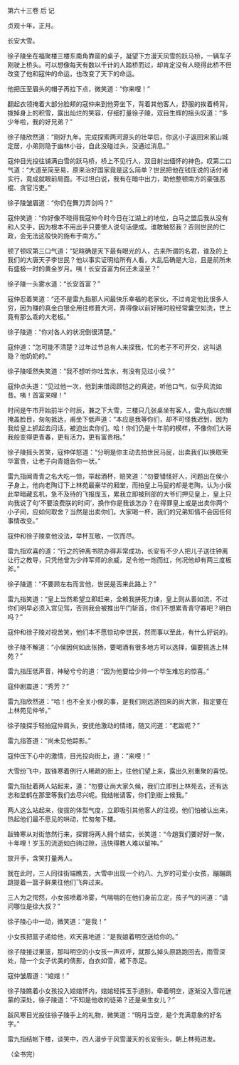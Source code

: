 第六十三卷 后 记 

贞观十年，正月。

长安大雪。

徐子陵坐在福聚楼三楼东南角靠窗的桌子，凝望下方漫天风雪的跃马桥，一辆车子刚驶上桥头。可以想像每天有数以千计的人踏桥而过，却肯定没有人晓得此桥不但改变了他和寇仲的命运，也改变了天下的命运。

他把压至眉头的帽子再拉下点，微笑道：“你来哩！”

翻起衣领掩着大部分脸颊的寇仲来到他旁坐下，背着其他客人，舒服的挨着椅背，拨掉身上的积雪，露出灿烂的笑容，仔细打量徐子陵，双目生辉的摇头叹道：“多少年啦，我的好兄弟？”

徐子陵欣然道：“刚好九年。完成探索两河源头的壮举后，你这小子返回宋家山城定居，小弟则隐于幽林小谷，自此没碰过头，没通过消息。”

寇仲目光投往铺满白雪的跃马桥，桥上不见行人，双目射出缅怀的神色，叹第二口气道：“大道至简至易，原来治好国家竟是这么简单？世民把他在钱庄说的话付诸实行，竟成就眼前局面。不过坦白说，我有在暗中出力，助他整顿南方的豪强恶棍、贪官污吏。”

徐子陵皱眉道：“你仍在舞刀弄剑吗？”

寇仲笑道：“你好像不晓得我寇仲今时今日在江湖上的地位，白马之盟后我从没有和人交手，因为根本不用出手只要使人说句话便成。谁敢触怒我？否则世民的仁政，会无法这般快的施布于南方。”

顿了顿叹第三口气道：“妃暄确是天下最有眼光的人，古来所谓的名君，谁及的上我们的大唐天子李世民？他以事实证明给所有人看，大乱后确是大治，且是前所未有盛极一时的黄金岁月。咦！长安首富为何还未滚至？”

徐子陵一头雾水道：“长安首富？”

寇仲忍着笑道：“还不是雷九指那人间最快乐幸福的老家伙，不过肯定他比很多人穷，因为赚的真金白银全用往修葺大河，弄得像以前好赌时般经常囊空如洗，世上竟有那么乖的大老板。”

徐子陵道：“你对各人的状况倒很清楚。”

寇仲道：“怎可能不清楚？过年过节总有人来探我，忙的老子不可开交，这叫退隐？他奶奶的。”

徐子陵哑然失笑道：“我不想听你吐苦水，有没有见过小侯？”

寇仲点头道：“见过他一次，他到来借阅顾恺之的真迹，听他口气，似乎风流如昔。咦！首富来哩！”

时间是午市开始前半个时辰，兼之下大雪，三楼只几张桌坐有客人，雷九指以衣帽掩盖脸目，匆匆抵达，甫坐下低声道：“本应是我等你们，却不可怪我迟到，因为我给皇上抓起去问话，被迫出卖你们。哈！你们仍是十年前的模样，不像你们大哥我般变得更青春，更有活力，更有富贵相。”

徐子陵摇头苦笑，寇仲佯怒道：“分明是你主动去拍世民马屁，出卖我们以换取荣华富贵，让老子向青姐告你一状。”

雷九指闻青青之名大吃一惊，举起酒杯，赔笑道：“勿要错怪好人，问题出在侯小子身上，他向老陶订下上林苑最豪华的厢堂，而拍皇上马屁的却是老陶，认为小侯此举暗藏玄机，急不及待的飞报庞玉，累我立即被刑部的大爷们押见皇上，皇上只向我说了句‘不要浪费朕的时间’，换作你是我该怎办？在得罪皇上或是出卖你两个小子间，应如何取舍？当然是出卖你们。大家喝一杯，我们的兄弟知情不会因任何事情改变。”

寇仲和徐子陵拿他没法，举杯互敬，一饮而尽。

雷九指欢喜的道：“行之的钟离书院办得非常成功，长安有不少人把儿子送往钟离让行之教导，只凭他曾为少帅军师的余威，足令他一炮而红，何况他却有两三度板斧。”

徐子陵道：“不要顾左右而言他，世民是否来此路上？”

雷九指笑道：“皇上当然希望立即赶来，全赖我拼死力谏，皇上则从善如流，不过你们明早必须入宫见驾，否则我会被推出午门斩首，你们不想累青青守寡吧？明白吗？”

寇仲和徐子陵对视苦笑，他们本不愿惊动李世民，然而事以至此，有什么好说的。

徐子陵不解道：“小侯因何如此张扬，要喝酒有很多地方可以选择，偏要挑选上林苑？”

雷九指压低声音，神秘兮兮的道：“因为他要给少帅一个毕生难忘的惊喜。”

寇仲剧震道：“秀芳？”

雷九指欣然道：“哈！也不全关小侯的事，是我们刚远游回来的尚大家，指定要在上林苑见仲爷。”

徐子陵探手轻拍寇仲肩头，安抚他激动的情绪，随又问道：“老跋呢？”

雷九指答道：“尚未见他踪影。”

寇仲压下心中的激情，目光投向街上，道：“来哩！”

大雪纷飞中，跋锋寒着例行人稀疏的街上，往他们望上来，露出久别重聚的喜悦。

雷九指扯着两人站起来，道：“勿要让尚大家久候，我们立即到上林苑去，还有达志和显鹤在那里等我们去尽兴呢。我结帐请客，你们到街上候我。”

两人这么站起来，俊拔的体型气度，立即吸引其他客人的注视，他们怕被认出来，热起他们最不愿见的哄动，忙匆匆下楼。

跋锋寒从对街悠然行来，探臂将两人拥个结实，长笑道：“今趟我们要好好一聚，十年哩！岁玉的流逝如白驹过隙，迅快得教人难以留神。”

放开手，含笑打量两人。

就在此时，三人同往街端瞧去，大雪中出现一个约八、九岁的可爱小女孩，蹦蹦跳跳提着一篮子鲜果往他们飞奔过来。

三人为之愕然，小女孩喷着冷雾，气喘喘的在他们身前立定，孩子气的问道：“请问哪位是徐大叔？”

徐子陵心中一动，微笑道：“是我！”

小女孩把篮子递给他，欢天喜地道：“是我娘着明空送给你的。”

徐子陵接过果篮，那叫明空的小女孩一声欢呼，就那么掉头原路跑回去，雨雪深处，隐一个女子优美的倩影，白衣如雪，裙下赤足。

寇仲皱眉道：“婠婠！”

徐子陵瞧着小女孩投入婠婠怀内，婠婠轻挥玉手道别，牵着明空，逐渐没入雪花迷蒙的深处，徐子陵道：“不知是他收的徒弟？还是亲生女儿？”

跋风寒目光投往徐子陵手上的礼物，微笑道：“明月当空，是个充满意象的好名字。”

雷九指结帐下楼，谈笑中，四人漫步于风雪漫天的长安街头，朝上林苑进发。

（全书完）


